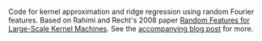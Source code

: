 Code for kernel approximation and ridge regression using random Fourier features. Based on Rahimi and Recht's 2008 paper [Random Features for Large-Scale Kernel Machines](https://people.eecs.berkeley.edu/~brecht/papers/07.rah.rec.nips.pdf). See the [accompanying blog post](http://gregorygundersen.com/blog/) for more.